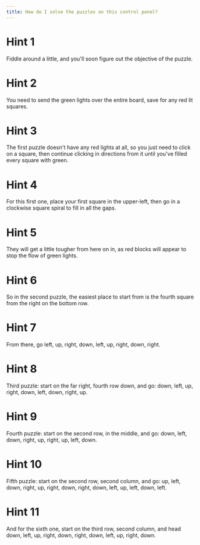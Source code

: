 ```yaml
---
title: How do I solve the puzzles on this control panel?
---
```

# Hint 1
Fiddle around a little, and you'll soon figure out the objective of the puzzle.

# Hint 2
You need to send the green lights over the entire board, save for any red lit squares.

# Hint 3
The first puzzle doesn't have any red lights at all, so you just need to click on a square, then continue clicking in directions from it until you've filled every square with green.

# Hint 4
For this first one, place your first square in the upper-left, then go in a clockwise square spiral to fill in all the gaps.

# Hint 5
They will get a little tougher from here on in, as red blocks will appear to stop the flow of green lights.

# Hint 6
So in the second puzzle, the easiest place to start from is the fourth square from the right on the bottom row.

# Hint 7
From there, go left, up, right, down, left, up, right, down, right.

# Hint 8
Third puzzle: start on the far right, fourth row down, and go: down, left, up, right, down, left, down, right, up.

# Hint 9
Fourth puzzle: start on the second row, in the middle, and go: down, left, down, right, up, right, up, left, down.

# Hint 10
Fifth puzzle: start on the second row, second column, and go: up, left, down, right, up, right, down, right, down, left, up, left, down, left.

# Hint 11
And for the sixth one, start on the third row, second column, and head down, left,  up, right, down, right, down, left, up, right, down.

